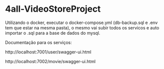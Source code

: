 # 4all-VideoStoreProject

Utilizando o docker, executar o docker-compose.yml (db-backup.sql e .env tem que estar na mesma pasta), o mesmo vai subir todos os servicos e auto importar o .sql para a base de dados do mysql.

<p>Documentação para os serviços:</p>

http://localhost:7001/user/swagger-ui.html

http://localhost:7002/movie/swagger-ui.html
